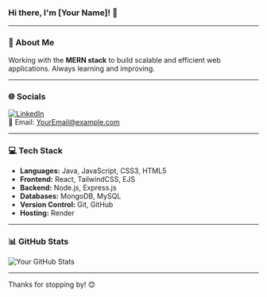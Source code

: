 ### Hi there, I'm [Your Name]! 👋  

---  

### 📌 About Me  
Working with the **MERN stack** to build scalable and efficient web applications. Always learning and improving.

---  

### 🌐 Socials  
[![LinkedIn](https://img.shields.io/badge/LinkedIn-0077B5?style=for-the-badge&logo=linkedin&logoColor=white)](Your-LinkedIn-Link)  
📧 Email: YourEmail@example.com  

---  

### 💻 Tech Stack  
- **Languages:** Java, JavaScript, CSS3, HTML5  
- **Frontend:** React, TailwindCSS, EJS  
- **Backend:** Node.js, Express.js  
- **Databases:** MongoDB, MySQL  
- **Version Control:** Git, GitHub  
- **Hosting:** Render  

---  

### 📊 GitHub Stats  
![Your GitHub Stats](https://github-readme-stats.vercel.app/api?username=YourGitHubUsername&show_icons=true&theme=default)  

---  

Thanks for stopping by! 😊
